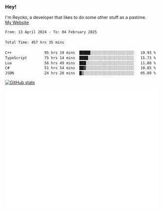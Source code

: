 ### Hey!
I'm Reycko, a developer that likes to do some other stuff as a pastime.  
[My Website](https://reycko.root.sx)

<!--START_SECTION:wakasection-->

```txt
From: 13 April 2024 - To: 04 February 2025

Total Time: 457 hrs 35 mins

C++               95 hrs 19 mins  █████░░░░░░░░░░░░░░░░░░░░   19.93 %
TypeScript        75 hrs 14 mins  ████░░░░░░░░░░░░░░░░░░░░░   15.73 %
Lua               56 hrs 49 mins  ███░░░░░░░░░░░░░░░░░░░░░░   11.88 %
C#                51 hrs 54 mins  ██▓░░░░░░░░░░░░░░░░░░░░░░   10.85 %
JSON              24 hrs 20 mins  █▒░░░░░░░░░░░░░░░░░░░░░░░   05.09 %
```

<!--END_SECTION:wakasection-->

[![GitHub stats](https://github-readme-stats.vercel.app/api?username=Reycko&show_icons=true&theme=dark&hide_title=true&count_private=true)](https://github.com/anuraghazra/github-readme-stats)

![Metrics](/github-metrics.svg)
